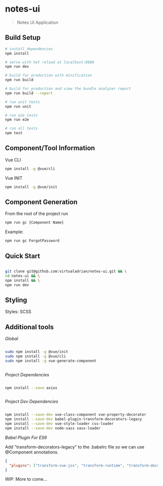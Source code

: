 # notes-ui

> Notes UI Application

## Build Setup

``` bash
# install dependencies
npm install

# serve with hot reload at localhost:8080
npm run dev

# build for production with minification
npm run build

# build for production and view the bundle analyzer report
npm run build --report

# run unit tests
npm run unit

# run e2e tests
npm run e2e

# run all tests
npm test
```


## Component/Tool Information

Vue CLI
``` bash
npm install -g @vue/cli
```

Vue INIT
``` bash
npm install -g @vue/init
```

## Component Generation

From the root of the project run

``` bash
npm run gc {Component Name}

```

Example:

``` bash
npm run gc ForgotPassword

```

## Quick Start

``` bash

git clone git@github.com:virtualadrian/notes-ui.git && \
cd notes-ui && \
npm install && \
npm run dev

```

## Styling

Styles: SCSS


## Additional tools

*Global*
``` bash

sudo npm install -g @vue/init
sudo npm install -g @vue/cli
sudo npm install -g vue-generate-component
 
```

*Project Dependencies*
``` bash

npm install --save axios 
 
```


*Project Dev Dependencies*

``` bash

npm install --save-dev vue-class-component vue-property-decorator 
npm install --save-dev babel-plugin-transform-decorators-legacy
npm install --save-dev vue-style-loader css-loader
npm install --save-dev node-sass sass-loader

```

*Babel Plugin For ES6*


Add "transform-decorators-legacy" to the .babelrc file so we can use @Component annotations.

``` json
{
  "plugins": ["transform-vue-jsx", "transform-runtime", "transform-decorators-legacy"]
}  
```


WIP: More to come...
